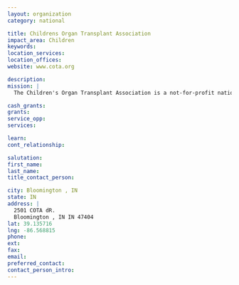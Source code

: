 ```yaml
---
layout: organization
category: national

title: Childrens Organ Transplant Association
impact_area: Children
keywords: 
location_services: 
location_offices: 
website: www.cota.org

description: 
mission: |
  The Children's Organ Transplant Association is a not-for-profit national charity dedicated to helping families and communities raise the necessary funds for transplant expenses. 

cash_grants: 
grants: 
service_opp: 
services: 

learn: 
cont_relationship: 

salutation: 
first_name: 
last_name: 
title_contact_person: 

city: Bloomington , IN
state: IN
address: |
  2501 COTA dR.  
  Bloomington , IN IN 47404
lat: 39.135716
lng: -86.568815
phone: 
ext: 
fax: 
email: 
preferred_contact: 
contact_person_intro: 
---
```

